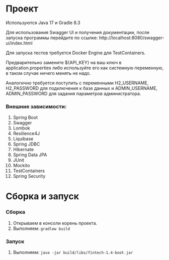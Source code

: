 # Проект
Используются Java 17 и Gradle 8.3

Для использования Swagger UI и получения документации, после запуска программы перейдите по ссылке:
http://localhost:8080/swagger-ui/index.html

Для запуска тестов требуется Docker Engine для TestContainers.

Предварительно заменитe ${API_KEY} на ваш ключ в application.properties либо используйте его как системную переменную, в таком случае ничего менять не надо.

Аналогично требуется поступить с переменными H2_USERNAME, H2_PASSWORD для подключения к базе данных и ADMIN_USERNAME, ADMIN_PASSWORD для задания параметров администратора.
### Внешние зависимости: 

1) Spring Boot
2) Swagger
3) Lombok
4) Resilience4J
5) Liquibase
6) Spring JDBC
7) Hibernate
8) Spring Data JPA
9) JUnit
10) Mockito
11) TestContainers
12) Spring Security
# Сборка и запуск

### Сборка

1. Открываем в консоли корень проекта.
2. Выполняем: 
    ``gradlew build``

### Запуск
1. Выполняем: ``java -jar build/libs/fintech-1.4-boot.jar``
